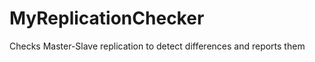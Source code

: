 MyReplicationChecker
====================

Checks Master-Slave replication to detect differences and reports them
